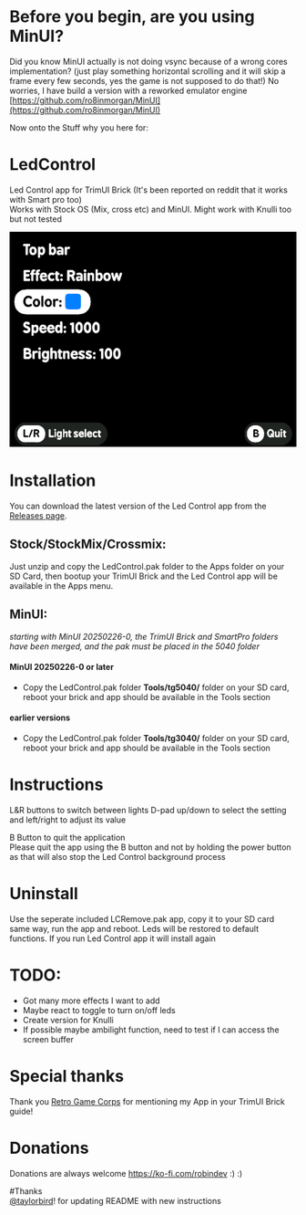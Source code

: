 # Before you begin, are you using MinUI?
    
Did you know MinUI actually is not doing vsync because of a wrong cores implementation? (just play something horizontal scrolling and it will skip a frame every few seconds, yes the game is not supposed to do that!) 
No worries, I have build a version with a reworked emulator engine
[https://github.com/ro8inmorgan/MinUI](https://github.com/ro8inmorgan/MinUI)

Now onto the Stuff why you here for:
    
# LedControl

Led Control app for TrimUI Brick (It's been reported on reddit that it works with Smart pro too)  
Works with Stock OS (Mix, cross etc) and MinUI. Might work with Knulli too but not tested

![alt text](screenshot.png "Screenshot LedControl")

# Installation

You can download the latest version of the Led Control app from the [Releases page](https://github.com/ro8inmorgan/LedControl/releases).

## Stock/StockMix/Crossmix:

Just unzip and copy the LedControl.pak folder to the Apps folder on your SD Card, then bootup your TrimUI Brick and the Led Control app will be available in the Apps menu.

## MinUI:

_starting with MinUI 20250226-0, the TrimUI Brick and SmartPro folders have been merged, and the pak must be placed in the 5040 folder_

#### MinUI 20250226-0 or later

- Copy the LedControl.pak folder **Tools/tg5040/** folder on your SD card, reboot your brick and app should be available in the Tools section

#### earlier versions

- Copy the LedControl.pak folder **Tools/tg3040/** folder on your SD card, reboot your brick and app should be available in the Tools section

# Instructions

L&R buttons to switch between lights
D-pad up/down to select the setting and left/right to adjust its value

B Button to quit the application  
Please quit the app using the B button and not by holding the power button as that will also stop the Led Control background process

# Uninstall

Use the seperate included LCRemove.pak app, copy it to your SD card same way, run the app and reboot. Leds will be restored to default functions. If you run Led Control app it will install again

# TODO:
- Got many more effects I want to add
- Maybe react to toggle to turn on/off leds
- Create version for Knulli
- If possible maybe ambilight function, need to test if I can access the screen buffer
   
# Special thanks   
Thank you [Retro Game Corps](https://retrogamecorps.com) for mentioning my App in your TrimUI Brick guide!
   
# Donations

Donations are always welcome https://ko-fi.com/robindev :) :)

#Thanks   
[@taylorbird](https://github.com/taylorbird)! for updating README with new instructions
